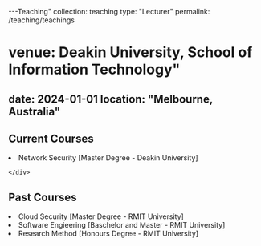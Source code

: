 ---Teaching"
collection: teaching
type: "Lecturer"
permalink: /teaching/teachings
# venue: Deakin University, School of Information Technology"
date: 2024-01-01
location: "Melbourne, Australia"
---


<h2>Current Courses</h2>
<p>
    <div class="inner-div">
        <li> Network Security [Master Degree - Deakin University]</li>
    
    </div>    
</p>
<h2>Past Courses</h2>
<p>
    <div class="inner-div">
        <li> Cloud Security [Master Degree - RMIT University]</li>
        <li> Software Engieering [Baschelor and Master - RMIT University]</li>
        <li> Research Method [Honours Degree - RMIT University]</li>
    </div>    
</p>
